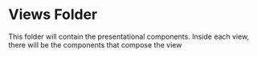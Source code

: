 # Views Folder

This folder will contain the presentational components. 
Inside each view, there will be the components that compose the view